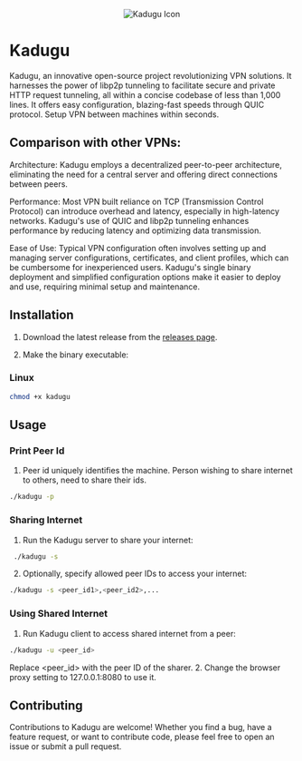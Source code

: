 <p align="center">
  <img src="https://github.com/dvasanth/kadugu/blob/main/res/kadugu.png" alt="Kadugu Icon">
</p>

# Kadugu

Kadugu, an innovative open-source project revolutionizing VPN solutions. It harnesses the power of libp2p tunneling to facilitate secure and private HTTP request tunneling, all within a concise codebase of less than 1,000 lines. It offers easy configuration, blazing-fast speeds through QUIC protocol. Setup VPN between machines within seconds. 

## Comparison with other VPNs:
Architecture: Kadugu employs a decentralized peer-to-peer architecture, eliminating the need for a central server and offering direct connections between peers.

Performance: Most VPN built reliance on TCP (Transmission Control Protocol) can introduce overhead and latency, especially in high-latency networks. Kadugu's use of QUIC and libp2p tunneling enhances performance by reducing latency and optimizing data transmission.

Ease of Use: Typical VPN configuration often involves setting up and managing server configurations, certificates, and client profiles, which can be cumbersome for inexperienced users. Kadugu's single binary deployment and simplified configuration options make it easier to deploy and use, requiring minimal setup and maintenance.

## Installation

1. Download the latest release from the [releases page](https://github.com/Kadugu/Kadugu/releases).

2. Make the binary executable:
### Linux
```bash
chmod +x kadugu
```

## Usage
### Print Peer Id
1. Peer id uniquely identifies the machine. Person wishing to share internet to others, need to share their ids.
```bash
./kadugu -p
```
### Sharing Internet
1. Run the Kadugu server to share your internet:
```bash
 ./kadugu -s
```
2. Optionally, specify allowed peer IDs to access your internet:
```bash
./kadugu -s <peer_id1>,<peer_id2>,...
```

### Using Shared Internet
1. Run Kadugu client to access shared internet from a peer:
```bash
./kadugu -u <peer_id>
```
Replace <peer_id> with the peer ID of the sharer.
2. Change the browser proxy setting to 127.0.0.1:8080 to use it.

## Contributing
Contributions to Kadugu are welcome! Whether you find a bug, have a feature request, or want to contribute code, please feel free to open an issue or submit a pull request.